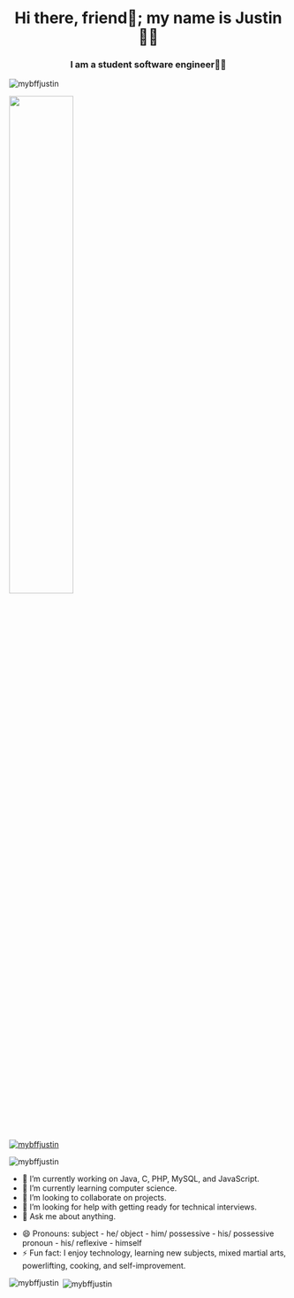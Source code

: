 <h1 align="center">Hi there, friend👋; my name is Justin👨‍💻</h1>
<h3 align="center">I am a student software engineer👨‍🎓</h3>

<p align="left"> <img src="https://komarev.com/ghpvc/?username=mybffjustin&label=Profile%20views&color=A41034&style=for-the-badge" alt="mybffjustin" /> </p>
<img src="https://github-readme-streak-stats.herokuapp.com/?user=mybffjustin&theme=shades-of-purple" width="48%" >
<p align="left"> <a href="https://github.com/ryo-ma/github-profile-trophy"><img src="https://github-profile-trophy.vercel.app/?username=mybffjustin&theme=dark_lover" alt="mybffjustin" /></a> </p>

![mybffjustin](https://user-images.githubusercontent.com/79040798/155877186-9db577d8-cdeb-4267-a588-957558169bd3.png)
- 🔭 I’m currently working on Java, C, PHP, MySQL, and JavaScript.
- 🌱 I’m currently learning computer science.
- 👯 I’m looking to collaborate on projects.
- 🤔 I’m looking for help with getting ready for technical interviews.
- 💬 Ask me about anything.
<!-- - 📫 How to reach me: https://justinhoang.org -->
- 😄 Pronouns: subject - he/ object - him/ possessive - his/ possessive pronoun - his/ reflexive - himself
- ⚡ Fun fact: I enjoy technology, learning new subjects, mixed martial arts, powerlifting, cooking, and self-improvement.

<p><img align="left" src="https://github-readme-stats.vercel.app/api/top-langs/?username=mybffjustin&theme=shades-of-purple&show_icons=truelayout=compact" alt="mybffjustin" /></p>
<p>&nbsp;<img align="center" src="https://github-readme-stats.vercel.app/api?username=mybffjustin&theme=shades-of-purple&show_icons=true" alt="mybffjustin" /></p>
